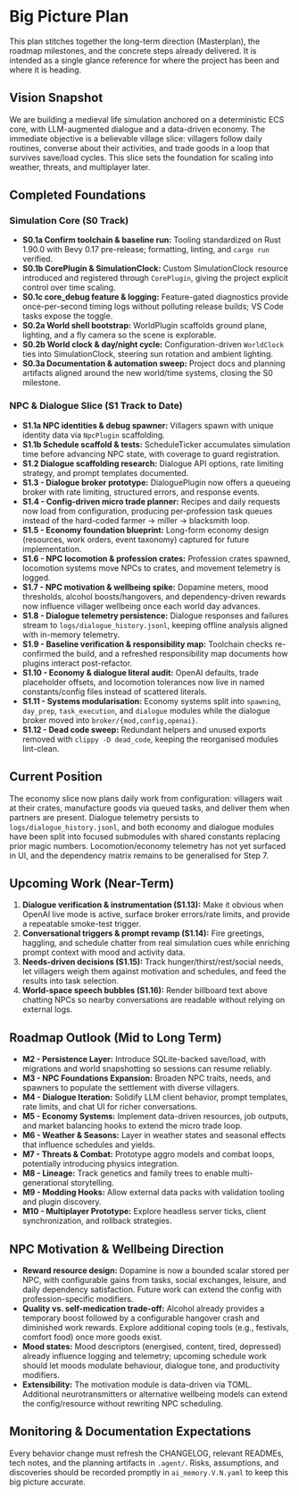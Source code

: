 # Big Picture Plan

This plan stitches together the long-term direction (Masterplan), the roadmap milestones, and the concrete steps already delivered. It is intended as a single glance reference for where the project has been and where it is heading.

## Vision Snapshot
We are building a medieval life simulation anchored on a deterministic ECS core, with LLM-augmented dialogue and a data-driven economy. The immediate objective is a believable village slice: villagers follow daily routines, converse about their activities, and trade goods in a loop that survives save/load cycles. This slice sets the foundation for scaling into weather, threats, and multiplayer later.

## Completed Foundations
### Simulation Core (S0 Track)
- **S0.1a  Confirm toolchain & baseline run:** Tooling standardized on Rust 1.90.0 with Bevy 0.17 pre-release; formatting, linting, and `cargo run` verified.
- **S0.1b  CorePlugin & SimulationClock:** Custom SimulationClock resource introduced and registered through `CorePlugin`, giving the project explicit control over time scaling.
- **S0.1c  core_debug feature & logging:** Feature-gated diagnostics provide once-per-second timing logs without polluting release builds; VS Code tasks expose the toggle.
- **S0.2a  World shell bootstrap:** WorldPlugin scaffolds ground plane, lighting, and a fly camera so the scene is explorable.
- **S0.2b  World clock & day/night cycle:** Configuration-driven `WorldClock` ties into SimulationClock, steering sun rotation and ambient lighting.
- **S0.3a  Documentation & automation sweep:** Project docs and planning artifacts aligned around the new world/time systems, closing the S0 milestone.

### NPC & Dialogue Slice (S1 Track to Date)
- **S1.1a  NPC identities & debug spawner:** Villagers spawn with unique identity data via `NpcPlugin` scaffolding.
- **S1.1b  Schedule scaffold & tests:** ScheduleTicker accumulates simulation time before advancing NPC state, with coverage to guard registration.
- **S1.2  Dialogue scaffolding research:** Dialogue API options, rate limiting strategy, and prompt templates documented.
- **S1.3 - Dialogue broker prototype:** DialoguePlugin now offers a queueing broker with rate limiting, structured errors, and response events.
- **S1.4 - Config-driven micro trade planner:** Recipes and daily requests now load from configuration, producing per-profession task queues instead of the hard-coded farmer -> miller -> blacksmith loop.
- **S1.5 - Economy foundation blueprint:** Long-form economy design (resources, work orders, event taxonomy) captured for future implementation.
- **S1.6 - NPC locomotion & profession crates:** Profession crates spawned, locomotion systems move NPCs to crates, and movement telemetry is logged.
- **S1.7 - NPC motivation & wellbeing spike:** Dopamine meters, mood thresholds, alcohol boosts/hangovers, and dependency-driven rewards now influence villager wellbeing once each world day advances.
- **S1.8 - Dialogue telemetry persistence:** Dialogue responses and failures stream to `logs/dialogue_history.jsonl`, keeping offline analysis aligned with in-memory telemetry.
- **S1.9 - Baseline verification & responsibility map:** Toolchain checks re-confirmed the build, and a refreshed responsibility map documents how plugins interact post-refactor.
- **S1.10 - Economy & dialogue literal audit:** OpenAI defaults, trade placeholder offsets, and locomotion tolerances now live in named constants/config files instead of scattered literals.
- **S1.11 - Systems modularisation:** Economy systems split into `spawning`, `day_prep`, `task_execution`, and `dialogue` modules while the dialogue broker moved into `broker/{mod,config,openai}`.
- **S1.12 - Dead code sweep:** Redundant helpers and unused exports removed with `clippy -D dead_code`, keeping the reorganised modules lint-clean.

## Current Position
The economy slice now plans daily work from configuration: villagers wait at their crates, manufacture goods via queued tasks, and deliver them when partners are present. Dialogue telemetry persists to `logs/dialogue_history.jsonl`, and both economy and dialogue modules have been split into focused submodules with shared constants replacing prior magic numbers. Locomotion/economy telemetry has not yet surfaced in UI, and the dependency matrix remains to be generalised for Step 7.

## Upcoming Work (Near-Term)
1. **Dialogue verification & instrumentation (S1.13):** Make it obvious when OpenAI live mode is active, surface broker errors/rate limits, and provide a repeatable smoke-test trigger.
2. **Conversational triggers & prompt revamp (S1.14):** Fire greetings, haggling, and schedule chatter from real simulation cues while enriching prompt context with mood and activity data.
3. **Needs-driven decisions (S1.15):** Track hunger/thirst/rest/social needs, let villagers weigh them against motivation and schedules, and feed the results into task selection.
4. **World-space speech bubbles (S1.16):** Render billboard text above chatting NPCs so nearby conversations are readable without relying on external logs.

## Roadmap Outlook (Mid to Long Term)
- **M2 - Persistence Layer:** Introduce SQLite-backed save/load, with migrations and world snapshotting so sessions can resume reliably.
- **M3 - NPC Foundations Expansion:** Broaden NPC traits, needs, and spawners to populate the settlement with diverse villagers.
- **M4 - Dialogue Iteration:** Solidify LLM client behavior, prompt templates, rate limits, and chat UI for richer conversations.
- **M5 - Economy Systems:** Implement data-driven resources, job outputs, and market balancing hooks to extend the micro trade loop.
- **M6 - Weather & Seasons:** Layer in weather states and seasonal effects that influence schedules and yields.
- **M7 - Threats & Combat:** Prototype aggro models and combat loops, potentially introducing physics integration.
- **M8 - Lineage:** Track genetics and family trees to enable multi-generational storytelling.
- **M9 - Modding Hooks:** Allow external data packs with validation tooling and plugin discovery.
- **M10 - Multiplayer Prototype:** Explore headless server ticks, client synchronization, and rollback strategies.

## NPC Motivation & Wellbeing Direction
- **Reward resource design:** Dopamine is now a bounded scalar stored per NPC, with configurable gains from tasks, social exchanges, leisure, and daily dependency satisfaction. Future work can extend the config with profession-specific modifiers.
- **Quality vs. self-medication trade-off:** Alcohol already provides a temporary boost followed by a configurable hangover crash and diminished work rewards. Explore additional coping tools (e.g., festivals, comfort food) once more goods exist.
- **Mood states:** Mood descriptors (energised, content, tired, depressed) already influence logging and telemetry; upcoming schedule work should let moods modulate behaviour, dialogue tone, and productivity modifiers.
- **Extensibility:** The motivation module is data-driven via TOML. Additional neurotransmitters or alternative wellbeing models can extend the config/resource without rewriting NPC scheduling.

## Monitoring & Documentation Expectations
Every behavior change must refresh the CHANGELOG, relevant READMEs, tech notes, and the planning artifacts in `.agent/`. Risks, assumptions, and discoveries should be recorded promptly in `ai_memory.V.N.yaml` to keep this big picture accurate.







